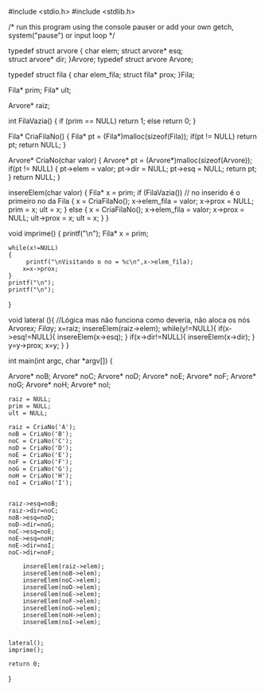 #include <stdio.h>
#include <stdlib.h>

/* run this program using the console pauser or add your own getch, system("pause") or input loop */

typedef struct arvore
{
  char elem;
  struct arvore* esq;	
  struct arvore* dir;
}Arvore;
typedef struct arvore Arvore;

typedef struct fila
{
	char elem_fila;
	struct fila* prox;
}Fila;

Fila* prim;
Fila* ult;

Arvore* raiz;

int FilaVazia()
{
 if (prim == NULL)
  return 1;
 else 
 return 0;
}

Fila* CriaFilaNo()
{
  Fila* pt = (Fila*)malloc(sizeof(Fila));
   if(pt != NULL)
       return pt;
   return NULL;	
}


Arvore* CriaNo(char valor)
{
  Arvore* pt = (Arvore*)malloc(sizeof(Arvore));
   if(pt != NULL)
   {
   	   pt->elem = valor;
   	   pt->dir = NULL;
   	   pt->esq = NULL;
       return pt;
   }
   return NULL;	
}

insereElem(char valor)
{
	Fila* x = prim;
  if (FilaVazia()) // no inserido é o primeiro no da Fila
  {
  	x = CriaFilaNo();
  	x->elem_fila = valor;
  	x->prox = NULL;
  	prim = x;
  	ult = x;
  }
  else
  {
  	x = CriaFilaNo();
  	x->elem_fila = valor;
  	x->prox = NULL;
  	ult->prox = x;
  	ult = x;
  }
}

void imprime()
{
	printf("\n");
	Fila* x = prim;
	
	while(x!=NULL)
	{
		 printf("\nVisitando o no = %c\n",x->elem_fila);
		x=x->prox;
	}
	printf("\n");
	printf("\n");
}




void lateral (){ //Lógica mas não funciona como deveria, não aloca os nós
	Arvore*x;
	Fila*y;
	x=raiz;
	insereElem(raiz->elem);
	while(y!=NULL){
		if(x->esq!=NULL){
			insereElem(x->esq);
		}
		if(x->dir!=NULL){
			insereElem(x->dir);
		}
		y=y->prox;
		x=y;
	}
}




















int main(int argc, char *argv[]) {

Arvore* noB;
Arvore* noC;
Arvore* noD;
Arvore* noE;
Arvore* noF;
Arvore* noG;
Arvore* noH;
Arvore* noI;

    raiz = NULL;
    prim = NULL;
    ult = NULL;
    
    raiz = CriaNo('A');
	noB = CriaNo('B');
	noC = CriaNo('C');	
	noD = CriaNo('D');
	noE = CriaNo('E');
	noF = CriaNo('F');
	noG = CriaNo('G');
	noH = CriaNo('H');
	noI = CriaNo('I');
	
	
	raiz->esq=noB;
	raiz->dir=noC;
	noB->esq=noD;
	noD->dir=noG;
	noC->esq=noE;
	noE->esq=noH;
	noE->dir=noI;
	noC->dir=noF;
	
		insereElem(raiz->elem);
		insereElem(noB->elem);
		insereElem(noC->elem);
		insereElem(noD->elem);
		insereElem(noE->elem);
		insereElem(noF->elem);
		insereElem(noG->elem);
		insereElem(noH->elem);
		insereElem(noI->elem);
	
	
	lateral();
	imprime();
	
	return 0;
}
